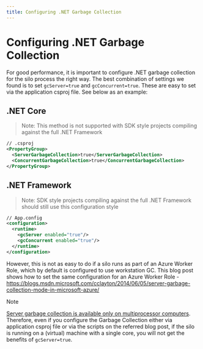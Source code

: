 ```yaml
---
title: Configuring .NET Garbage Collection
---
```


# Configuring .NET Garbage Collection

For good performance, it is important to configure .NET garbage collection for the silo process the right way.
The best combination of settings we found is to set `gcServer=true` and `gcConcurrent=true`.
These are easy to set via the application csproj file.
See below as an example:

## .NET Core

> Note: This method is not supported with SDK style projects compiling against the full .NET Framework

```xml
// .csproj
<PropertyGroup>
  <ServerGarbageCollection>true</ServerGarbageCollection>
  <ConcurrentGarbageCollection>true</ConcurrentGarbageCollection>
</PropertyGroup>
```

## .NET Framework

> Note: SDK style projects compiling against the full .NET Framework should still use this configuration style

``` xml
// App.config
<configuration>
  <runtime>
    <gcServer enabled="true"/>
    <gcConcurrent enabled="true"/>
  </runtime>
</configuration>
```

However, this is not as easy to do if a silo runs as part of an Azure Worker Role, which by default is configured to use workstation GC. This blog post shows how to set the same configuration for an Azure Worker Role -  <https://blogs.msdn.microsoft.com/cclayton/2014/06/05/server-garbage-collection-mode-in-microsoft-azure/>

> [!NOTE]
> [Server garbage collection is available only on multiprocessor computers](https://msdn.microsoft.com/library/system.runtime.gcsettings.isservergc(v=vs.110).aspx).
Therefore, even if you configure the Garbage Collection either via application csproj file or via the scripts on the referred blog post, if the silo is running on a (virtual) machine with a single core, you will not get the benefits of `gcServer=true`.
